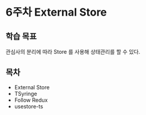 # 6주차 External Store

## 학습 목표

관심사의 분리에 따라 Store 를 사용해 상태관리를 할 수 있다.

## 목차

- External Store
- TSyringe
- Follow Redux
- usestore-ts
